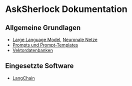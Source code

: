 # AskSherlock Dokumentation

## Allgemeine Grundlagen
- [Large Language Model](llm.md), [Neuronale Netze](neuralnet.md)
- [Prompts und Prompt-Templates](prompt.md)
- [Vektordatenbanken](vectordb.md)

## Eingesetzte Software
- [LangChain](langchain.md)
